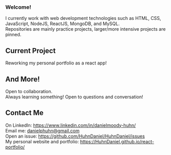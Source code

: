 ### Welcome!
I currently work with web development technologies such as HTML, CSS, JavaScript, NodeJS, ReactJS, MongoDB, and MySQL.  
Repositories are mainly practice projects, larger/more intensive projects are pinned.

## Current Project
Reworking my personal portfolio as a react app!

## And More!
Open to collaboration.  
Always learning something!
Open to questions and conversation!

## Contact Me
On LinkedIn: https://www.linkedin.com/in/danielmoody-huhn/  
Email me: danielphuhn@gmail.com  
Open an issue: https://github.com/HuhnDaniel/HuhnDaniel/issues  
My personal website and portfolio: https://HuhnDaniel.github.io/react-portfolio/ 

<!--
**HuhnDaniel/HuhnDaniel** is a ✨ _special_ ✨ repository because its `README.md` (this file) appears on your GitHub profile.
-->
